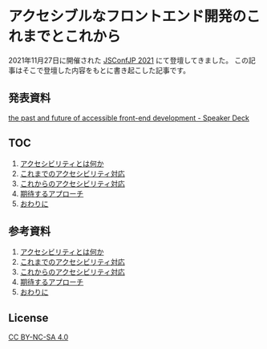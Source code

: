 # アクセシブルなフロントエンド開発のこれまでとこれから

2021年11月27日に開催された [JSConfJP 2021](https://jsconf.jp/2021/) にて登壇してきました。
この記事はそこで登壇した内容をもとに書き起こした記事です。

## 発表資料
[the past and future of accessible front-end development - Speaker Deck](https://speakerdeck.com/yamanoku/the-past-and-future-of-accessible-front-end-development)

## TOC

1. [アクセシビリティとは何か](contents/01-what-is-accessibility.md)
1. [これまでのアクセシビリティ対応](contents/02-past-accessible-front-end-development.md)
1. [これからのアクセシビリティ対応](contents/03-future-accessible-front-end-development.md)
1. [期待するアプローチ](contents/04-expected-approach.md)
1. [おわりに](contents/05-conculusions.md)

## 参考資料

1. [アクセシビリティとは何か](contents/99-references.md#アクセシビリティとは何か)
1. [これまでのアクセシビリティ対応](contents/99-references.md#これまでのアクセシビリティ対応)
1. [これからのアクセシビリティ対応](contents/99-references.md#これからのアクセシビリティ対応)
1. [期待するアプローチ](contents/99-references.md#期待するアプローチ)
1. [おわりに](contents/99-references.md#おわりに)

## License

[CC BY-NC-SA 4.0](./LICENSE)
